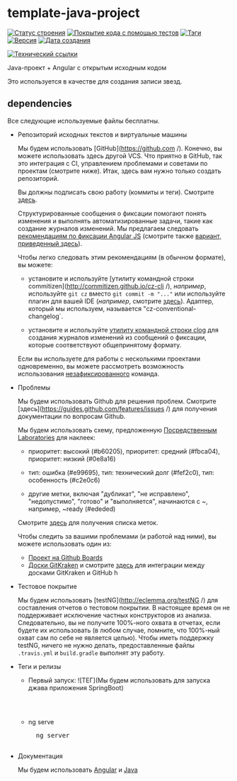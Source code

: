 # template-java-project
[![Статус строения](https://img.shields.io/travis/com/pascalpoizat/template-java-project/master.svg?style=flat-square)](https://travis-ci.com/github/pascalpoizat/template-java-project)
[![Покрытие кода с помощью тестов ](https://img.shields.io/coveralls/pascalpoizat/template-java-project/master.svg?label=coverage%20with%20coveralls&style=flat-square)](https://coveralls.io/github/pascalpoizat/template-java-project)
[![Тэги](https://img.shields.io/github/tag/pascalpoizat/template-java-project.svg?label=tag&style=flat-square)](build.gradle)
[![Версия](https://img.shields.io/github/release/pascalpoizat/template-java-project.svg?style=flat-square)](build.gradle)
[![Дата создания](https://img.shields.io/github/release/pascalpoizat/template-java-project/all.svg?label=(pre-)release&style=flat-square)](build.gradle)
<br/>

[![Технический ссылки](https://sonarcloud.io/api/project_badges/measure?project=fr.parisnanterre.pascalpoizat%3Atemplate-java-project&metric=sqale_index)](https://sonarcloud.io/summary/new_code?id=fr.parisnanterre.pascalpoizat%3Atemplate-java-project)

Java-проект + Angular с открытым исходным кодом

Это используется в качестве для создания записи звезд.
## dependencies

Все следующие используемые файлы бесплатны.

- Репозиторий исходных текстов и виртуальные машины

  Мы будем использовать [GitHub](https://github.com /).
    Конечно, вы можете использовать здесь другой VCS.
    Что приятно в GitHub, так это интеграция с CI, управлением проблемами и советами по проектам (смотрите ниже).
    Итак, здесь вам нужно только создать репозиторий.

    Вы должны подписать свою работу (коммиты и теги). Смотрите [здесь](https://git-scm.com/book/en/v2/Git-Tools-Signing-Your-Work ).
    
    Структурированные сообщения о фиксации помогают понять изменения и выполнять автоматизированные задачи, такие как создание журналов изменений.
    Мы предлагаем следовать [рекомендациям по фиксации Angular JS](https://github.com/angular/angular.js/blob/master/CONTRIBUTING.md#commit )
    (смотрите также [вариант, приведенный здесь](https://karma-runner.github.io/1.0/dev/git-commit-msg.html )). 

    Чтобы легко следовать этим рекомендациям (в обычном формате), вы можете:
    
    - установите и используйте [утилиту командной строки commitizen](http://commitizen.github.io/cz-cli /),
      *например*, используйте `git cz` вместо `git commit -m "..."` или используйте плагин для вашей IDE (*например*, смотрите [здесь](https://github.com/KnisterPeter/vscode-commitizen )). Адаптер, который мы используем, называется "cz-conventional-changelog`.
      
    - установите и используйте [утилиту командной строки clog](https://github.com/clog-tool/clog-cli ) для создания журналов изменений
       из сообщений о фиксации, которые соответствуют общепринятому формату.
       
    Если вы используете для работы с несколькими проектами одновременно,
вы можете рассмотреть возможность использования [незафиксированного](https://pypi.python.org/pypi/uncommitted ) команда.

- Проблемы
 
    Мы будем использовать Github для решения проблем.
    Смотрите [здесь](https://guides.github.com/features/issues /) для получения документации по вопросам Github.
    
    Мы будем использовать схему, предложенную [Посредственным Laboratories](https://mediocre.com/forum/topics/how-we-use-labels-on-github-issues-at-mediocre-laboratories ) для наклеек:
    
    - приоритет: высокий (#b60205),
приоритет: средний (#fbca04),
приоритет: низкий (#0e8a16)
    	
    - тип: ошибка (#e99695),
тип: технический долг (#fef2c0),
тип: особенность (#c2e0c6)
    	
    - другие метки, включая "дубликат", "не исправлено", "недопустимо", "готово" и "выполняется", начинаются с ~, например,
~ready (#ededed)

    Смотрите [здесь](https://github.com/pascalpoizat/template-java-project/labels ) для получения списка меток.
    
    Чтобы следить за вашими проблемами (и работой над ними), вы можете использовать один из:
    
    - [Проект на Github Boards](https://docs.github.com/en/free-pro-team@latest/github/managing-your-work-on-github/about-project-boards)
    - [Доски GitKraken](https://www.gitkraken.com/boards ) и смотрите [здесь](https://github.com/marketplace/gitkraken-glo-boards ) для интеграции между досками GitKraken и GitHub
һ

- Тестовое покрытие

    Мы будем использовать [testNG](http://eclemma.org/testNG /) для составления отчетов о тестовом покрытии.
    В настоящее время он не поддерживает исключение частных конструкторов из анализа.
    Следовательно, вы не получите 100%-ного охвата в отчетах, если будете их использовать
    (в любом случае, помните, что 100%-ный охват сам по себе не является целью).
    Чтобы иметь поддержку testNG, ничего не нужно делать, предоставленные файлы ``.travis.yml`` и ``build.gradle`` выполнят эту работу.

- Теги и релизы





    - Первый запуск: ![ТЕГ](Мы будем использовать для запуска джава приложения SpringBoot)

	    <pre>
	    
	    </pre>

    - ng serve

	    <pre>
	    ng server
	    </pre>


- Документация

  Мы будем использовать [Angular](https://angular.org) и [Java](https://java.org)
